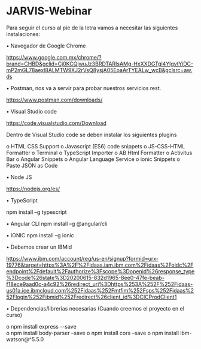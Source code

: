 # JARVIS-Webinar

Para seguir el curso al pie de la letra vamos a necesitar las siguientes instalaciones:

•	Navegador de Google Chrome

https://www.google.com.mx/chrome/?brand=CHBD&gclid=Cj0KCQjwuJz3BRDTARIsAMg-HxXXDGTgl4YlgvtYiDC-mP2mGL78aexI8ALMTW9XJ2rVsQ8ysjA05EoaArTYEALw_wcB&gclsrc=aw.ds


•	Postman, nos va a servir para probar nuestros servicios rest.

https://www.postman.com/downloads/


•	Visual Studio code

https://code.visualstudio.com/Download

Dentro de Visual Studio code se deben instalar los siguientes plugins

o	HTML CSS Support
o	Javascript (ES6) code snippets
o	JS-CSS-HTML Formatter
o	Terminal
o	TypeScript Importer
o	AB Html Formatter
o	Activitus Bar
o	Angular Snippets
o	Angular Language Service
o	ionic Snippets
o	Paste JSON as Code

•	Node JS

https://nodejs.org/es/

•	TypeScript

npm install –g typescript

•	Angular CLI
npm install –g @angular/cli

•	IONIC
npm install –g ionic 

•	Debemos crear un IBMid 

https://www.ibm.com/account/reg/us-en/signup?formid=urx-19776&target=https%3A%2F%2Fidaas.iam.ibm.com%2Fidaas%2Foidc%2Fendpoint%2Fdefault%2Fauthorize%3Fscope%3Dopenid%26response_type%3Dcode%26state%3D20200615-832d1965-8ee0-47fe-beab-f18ece9aad0c-a4c92%26redirect_uri%3Dhttps%253A%252F%252Fidaas-us01a.ice.ibmcloud.com%252Fidaas%252Fmtfim%252Fsps%252Fidaas%252Flogin%252Fibmid%252Fredirect%26client_id%3DCICProdClient1


•	Dependencias/librerías necesarias (Cuando creemos el proyecto en el curso)

o	npm install express --save   
o	npm install body-parser –save
o	npm install cors –save
o	npm install ibm-watson@^5.5.0

